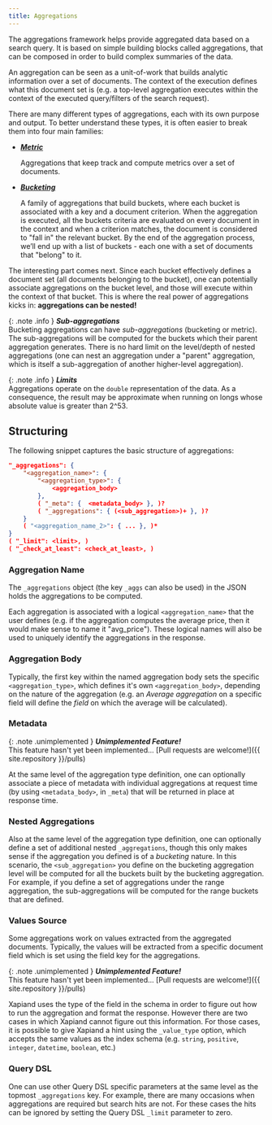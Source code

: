 ```yaml
---
title: Aggregations
---
```


The aggregations framework helps provide aggregated data based on a search query.
It is based on simple building blocks called aggregations, that can be composed
in order to build complex summaries of the data.

An aggregation can be seen as a unit-of-work that builds analytic information
over a set of documents. The context of the execution defines what this document
set is (e.g. a top-level aggregation executes within the context of the executed
query/filters of the search request).

There are many different types of aggregations, each with its own purpose and
output. To better understand these types, it is often easier to break them into
four main families:

* [**_Metric_**](metrics)

  Aggregations that keep track and compute metrics over a set of documents.

* [**_Bucketing_**](bucket)

  A family of aggregations that build buckets, where each bucket is associated
  with a key and a document criterion. When the aggregation is executed, all
  the buckets criteria are evaluated on every document in the context and when
  a criterion matches, the document is considered to "fall in" the relevant
  bucket. By the end of the aggregation process, we’ll end up with a list of
  buckets - each one with a set of documents that "belong" to it.

The interesting part comes next. Since each bucket effectively defines a
document set (all documents belonging to the bucket), one can potentially
associate aggregations on the bucket level, and those will execute within the
context of that bucket. This is where the real power of aggregations kicks in:
**aggregations can be nested!**

{: .note .info }
**_Sub-aggregations_**<br>
Bucketing aggregations can have _sub-aggregations_ (bucketing or metric). The
sub-aggregations will be computed for the buckets which their parent aggregation
generates. There is no hard limit on the level/depth of nested aggregations (one
can nest an aggregation under a "parent" aggregation, which is itself a
sub-aggregation of another higher-level aggregation).

{: .note .info }
**_Limits_**<br>
Aggregations operate on the `double` representation of the data. As a
consequence, the result may be approximate when running on longs whose absolute
value is greater than 2^53.


## Structuring

The following snippet captures the basic structure of aggregations:

```json
"_aggregations": {
    "<aggregation_name>": {
        "<aggregation_type>": {
            <aggregation_body>
        },
        ( "_meta": {  <metadata_body> }, )?
        ( "_aggregations": { (<sub_aggregation>)+ }, )?
    }
    ( "<aggregation_name_2>": { ... }, )*
}
( "_limit": <limit>, )
( "_check_at_least": <check_at_least>, )
```

### Aggregation Name

The `_aggregations` object (the key `_aggs` can also be used) in the JSON
holds the aggregations to be computed.

Each aggregation is associated with a logical `<aggregation_name>` that the user
defines (e.g. if the aggregation computes the average price, then it would make
sense to name it "avg_price"). These logical names will also be used to uniquely
identify the aggregations in the response.

### Aggregation Body

Typically, the first key within the named aggregation body sets the specific
`<aggregation_type>`, which defines it's own `<aggregation_body>`, depending
on the nature of the aggregation (e.g. an _Average aggregation_ on a specific
field will define the _field_ on which the average will be calculated).

### Metadata

{: .note .unimplemented }
**_Unimplemented Feature!_**<br>
This feature hasn't yet been implemented...
[Pull requests are welcome!]({{ site.repository }}/pulls)

At the same level of the aggregation type definition, one can optionally
associate a piece of metadata with individual aggregations at request time
(by using `<metadata_body>`, in `_meta`) that will be returned in place at
response time.

### Nested Aggregations

Also at the same level of the aggregation type definition, one can optionally
define a set of additional nested `_aggregations`, though this only makes
sense if the aggregation you defined is of a _bucketing_ nature. In this
scenario, the `<sub_aggregation>` you define on the bucketing aggregation level
will be computed for all the buckets built by the bucketing aggregation. For
example, if you define a set of aggregations under the range aggregation, the
sub-aggregations will be computed for the range buckets that are defined.

### Values Source

Some aggregations work on values extracted from the aggregated documents.
Typically, the values will be extracted from a specific document field which is
set using the field key for the aggregations.

{: .note .unimplemented }
**_Unimplemented Feature!_**<br>
This feature hasn't yet been implemented...
[Pull requests are welcome!]({{ site.repository }}/pulls)

Xapiand uses the type of the field in the schema in order to figure out
how to run the aggregation and format the response. However there are two cases
in which Xapiand cannot figure out this information. For those cases,
it is possible to give Xapiand a hint using the `_value_type` option,
which accepts the same values as the index schema (e.g. `string`, `positive`,
`integer`, `datetime`, `boolean`, etc.)

### Query DSL

One can use other Query DSL specific parameters at the same level as the topmost
`_aggregations` key. For example, there are many occasions when aggregations
are required but search hits are not. For these cases the hits can be ignored by
setting the Query DSL `_limit` parameter to zero.
